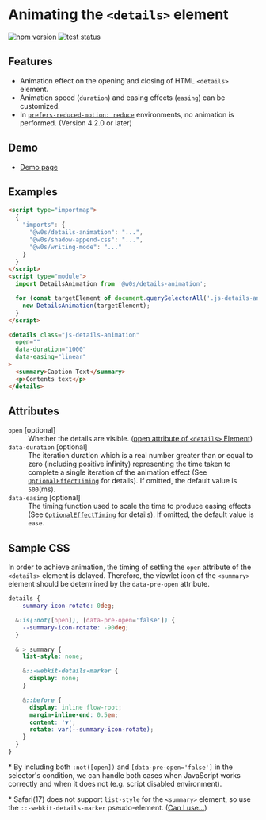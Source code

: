 # Animating the `<details>` element

[![npm version](https://badge.fury.io/js/%40w0s%2Fdetails-animation.svg)](https://www.npmjs.com/package/@w0s/details-animation)
[![test status](https://github.com/SaekiTominaga/frontend/actions/workflows/details-animation-test.yml/badge.svg)](https://github.com/SaekiTominaga/frontend/actions/workflows/details-animation-test.yml)

## Features

- Animation effect on the opening and closing of HTML `<details>` element.
- Animation speed (`duration`) and easing effects (`easing`) can be customized.
- In [`prefers-reduced-motion: reduce`](https://developer.mozilla.org/en-US/docs/Web/CSS/@media/prefers-reduced-motion) environments, no animation is performed. (Version 4.2.0 or later)

## Demo

- [Demo page](https://saekitominaga.github.io/frontend/packages/details-animation/demo/)

## Examples

```HTML
<script type="importmap">
  {
    "imports": {
      "@w0s/details-animation": "...",
      "@w0s/shadow-append-css": "...",
      "@w0s/writing-mode": "..."
    }
  }
</script>
<script type="module">
  import DetailsAnimation from '@w0s/details-animation';

  for (const targetElement of document.querySelectorAll('.js-details-animation')) {
    new DetailsAnimation(targetElement);
  }
</script>

<details class="js-details-animation"
  open=""
  data-duration="1000"
  data-easing="linear"
>
  <summary>Caption Text</summary>
  <p>Contents text</p>
</details>
```

## Attributes

<dl>
<dt><code>open</code> [optional]</dt>
<dd>Whether the details are visible. (<a href="https://html.spec.whatwg.org/multipage/interactive-elements.html#attr-details-open">open attribute of <code>&lt;details&gt;</code> Element</a>)</dd>
<dt><code>data-duration</code> [optional]</dt>
<dd>The iteration duration which is a real number greater than or equal to zero (including positive infinity) representing the time taken to complete a single iteration of the animation effect (See <a href="https://www.w3.org/TR/web-animations-1/#dictdef-optionaleffecttiming"><code>OptionalEffectTiming</code></a> for details). If omitted, the default value is <code>500</code>(ms).</dd>
<dt><code>data-easing</code> [optional]</dt>
<dd>The timing function used to scale the time to produce easing effects (See <a href="https://www.w3.org/TR/web-animations-1/#dictdef-optionaleffecttiming"><code>OptionalEffectTiming</code></a> for details). If omitted, the default value is <code>ease</code>.</dd>
</dl>

## Sample CSS

In order to achieve animation, the timing of setting the `open` attribute of the `<details>` element is delayed. Therefore, the viewlet icon of the `<summary>` element should be determined by the `data-pre-open` attribute.

```css
details {
  --summary-icon-rotate: 0deg;

  &:is(:not([open]), [data-pre-open='false']) {
    --summary-icon-rotate: -90deg;
  }

  & > summary {
    list-style: none;

    &::-webkit-details-marker {
      display: none;
    }

    &::before {
      display: inline flow-root;
      margin-inline-end: 0.5em;
      content: '▼';
      rotate: var(--summary-icon-rotate);
    }
  }
}
```

\* By including both `:not([open])` and `[data-pre-open='false']` in the selector's condition, we can handle both cases when JavaScript works correctly and when it does not (e.g. script disabled environment).

\* Safari(17) does not support `list-style` for the `<summary>` element, so use the `::-webkit-details-marker` pseudo-element. ([Can I use...](https://caniuse.com/mdn-html_elements_summary_display_list_item))
